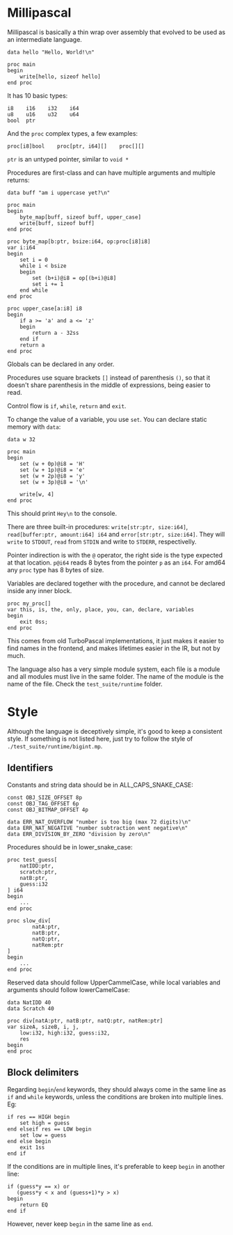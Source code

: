# Millipascal

Millipascal is basically a thin wrap over assembly that evolved to
be used as an intermediate language.

```millipascal
data hello "Hello, World!\n"

proc main
begin
	write[hello, sizeof hello]
end proc
```

It has 10 basic types:

```millipascal
i8    i16    i32    i64
u8    u16    u32    u64
bool  ptr
```

And the `proc` complex types, a few examples:

```
proc[i8]bool    proc[ptr, i64][]    proc[][]
```

`ptr` is an untyped pointer, similar to `void *`

Procedures are first-class and can have multiple arguments and multiple returns:

```
data buff "am i uppercase yet?\n"

proc main
begin
	byte_map[buff, sizeof buff, upper_case]
	write[buff, sizeof buff]
end proc

proc byte_map[b:ptr, bsize:i64, op:proc[i8]i8]
var i:i64
begin
	set i = 0
	while i < bsize
	begin
		set (b+i)@i8 = op[(b+i)@i8]
		set i += 1
	end while
end proc

proc upper_case[a:i8] i8
begin
	if a >= 'a' and a <= 'z'
	begin
		return a - 32ss
	end if
	return a
end proc
```

Globals can be declared in any order.

Procedures use square brackets `[]` instead of parenthesis `()`, so that
it doesn't share parenthesis in the middle of expressions, being easier to read.

Control flow is `if`, `while`, `return` and `exit`.

To change the value of a variable, you use `set`.
You can declare static memory with `data`:

```
data w 32

proc main
begin
	set (w + 0p)@i8 = 'H'
	set (w + 1p)@i8 = 'e'
	set (w + 2p)@i8 = 'y'
	set (w + 3p)@i8 = '\n'

	write[w, 4]
end proc
```

This should print `Hey\n` to the console.

There are three built-in procedures:
`write[str:ptr, size:i64]`, `read[buffer:ptr, amount:i64] i64` and
`error[str:ptr, size:i64]`.
They will `write` to `STDOUT`, `read` from `STDIN` and
write to `STDERR`, respectivelly.

Pointer indirection is with the `@` operator, the right side is the type
expected at that location. `p@i64` reads 8 bytes from the pointer `p` as an
`i64`. For amd64 any `proc` type has 8 bytes of size.

Variables are declared together with the procedure, and cannot be
declared inside any inner block.

```
proc my_proc[]
var this, is, the, only, place, you, can, declare, variables
begin
	exit 0ss;
end proc
```

This comes from old TurboPascal implementations, it just makes it easier
to find names in the frontend, and makes lifetimes easier in the IR,
but not by much.

The language also has a very simple module system, each file is a module
and all modules must live in the same folder. The name of the module is the
name of the file. Check the `test_suite/runtime` folder.

# Style

Although the language is deceptively simple, it's good to keep a 
consistent style. If something is not listed here, just try to follow
the style of `./test_suite/runtime/bigint.mp`.

## Identifiers

Constants and string data should be in ALL_CAPS_SNAKE_CASE:

```
const OBJ_SIZE_OFFSET 8p
const OBJ_TAG_OFFSET 6p
const OBJ_BITMAP_OFFSET 4p

data ERR_NAT_OVERFLOW "number is too big (max 72 digits)\n"
data ERR_NAT_NEGATIVE "number subtraction went negative\n"
data ERR_DIVISION_BY_ZERO "division by zero\n"
```

Procedures should be in lower_snake_case:

```
proc test_guess[
    natIDD:ptr,
    scratch:ptr,
    natB:ptr,
    guess:i32
] i64
begin
	...
end proc

proc slow_div[
		natA:ptr,
		natB:ptr,
		natQ:ptr,
		natRem:ptr
]
begin
	...
end proc
```

Reserved data should follow UpperCammelCase,
while local variables and arguments should follow lowerCamelCase:

```
data NatIDD 40
data Scratch 40

proc div[natA:ptr, natB:ptr, natQ:ptr, natRem:ptr]
var sizeA, sizeB, i, j,
    low:i32, high:i32, guess:i32,
    res
begin
end proc
```

## Block delimiters

Regarding `begin`/`end` keywords, they should
always come in the same line as `if` and `while` keywords, unless
the conditions are broken into multiple lines. Eg:

```
if res == HIGH begin
    set high = guess
end elseif res == LOW begin
    set low = guess
end else begin 
    exit 1ss
end if
```

If the conditions are in multiple lines, it's preferable to
keep `begin` in another line:

```
if (guess*y == x) or
   (guess*y < x and (guess+1)*y > x)
begin
    return EQ
end if
```

However, never keep `begin` in the same line as `end`.
